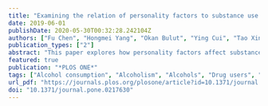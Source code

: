 ```yaml
---
title: "Examining the relation of personality factors to substance use disorder by explanatory item response modeling of DSM-5 symptoms"
date: 2019-06-01
publishDate: 2020-05-30T00:32:28.242104Z
authors: ["Fu Chen", "Hongmei Yang", "Okan Bulut", "Ying Cui", "Tao Xin"]
publication_types: ["2"]
abstract: "This paper explores how personality factors affect substance use disorders (SUDs) using explanatory item response modeling (EIRM). A total of 606 Chinese illicit drug users participated in our study. After removing the cases with missing values on the covariate measures, a final sample of 573 participants was used for data analysis. The Diagnostic and Statistical Manual of Mental Disorders (DSM-5) was used to measure the illicit drug users’ SUD level. Four personality factors–anxiety sensitivity, impulsivity, sensation seeking and hopelessness–along with gender and alcohol use were included in EIRM as person covariates. The results indicated that gender, alcohol use, and their interaction significantly predicted the SUD level. The only personality factor that strongly predicted the SUD level was sensation seeking. In addition, the interaction between gender and hopelessness was also found to be a significant predictor of the SUD level, indicating that the negative effect of hopelessness on SUD is stronger for women than for men. The findings suggest that sensation seeking plays an important role in influencing SUDs, and thus, it should be considered when designing intervention or screening procedures for potential illicit drug users. In addition, several DSM-5 SUD symptoms were found to exhibit differential effects by gender, alcohol use, and personality factors. The possible explanations were discussed."
featured: true
publication: "*PLOS ONE*"
tags: ["Alcohol consumption", "Alcoholism", "Alcohols", "Drug users", "Impulsivity", "Personality", "Recreational drug use", "Sensory perception"]
url_pdf: "https://journals.plos.org/plosone/article?id=10.1371/journal.pone.0217630"
doi: "10.1371/journal.pone.0217630"
---
```


